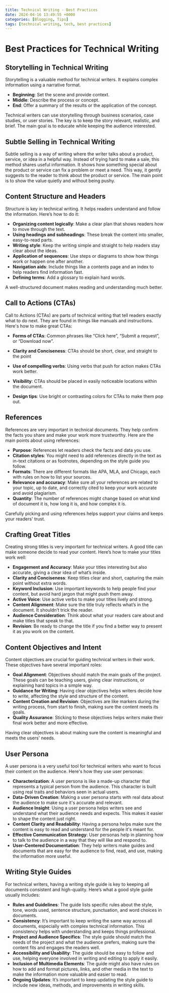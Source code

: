 ```yaml
---
title: Technical Writing - Best Practices
date: 2024-04-16 13:49:55 +0000
categories: [Blogging, Tips]
tags: [technical writing, tech, best practices]
---
```


# Best Practices for Technical Writing

## Storytelling in Technical Writing

Storytelling is a valuable method for technical writers. It explains complex information using a narrative format.

* **Beginning**: Set the scene and provide context.
* **Middle**: Describe the process or concept.
* **End**: Offer a summary of the results or the application of the concept.

Technical writers can use storytelling through business scenarios, case studies, or user stories. The key is to keep the story relevant, realistic, and brief. The main goal is to educate while keeping the audience interested.

## Subtle Selling in Technical Writing

Subtle selling is a way of writing where the writer talks about a product, service, or idea in a helpful way. Instead of trying hard to make a sale, this method shares useful information. It shows how something special about the product or service can fix a problem or meet a need. This way, it gently suggests to the reader to think about the product or service. The main point is to show the value quietly and without being pushy.

## Content Structure and Headers

Structure is key in technical writing. It helps readers understand and follow the information. Here’s how to do it:

* **Organizing content logically**: Make a clear plan that shows readers how to move through the text.
* **Using headings and subheadings**: These break the content into smaller, easy-to-read parts.
* **Writing style**: Keep the writing simple and straight to help readers stay clear about the ideas.
* **Application of sequences**: Use steps or diagrams to show how things work or happen one after another.
* **Navigation aids**: Include things like a contents page and an index to help readers find information fast.
* **Defining terms**: Add a glossary to explain hard words.

A well-structured document makes reading and understanding much better.

## Call to Actions (CTAs)

Call to Actions (CTAs) are parts of technical writing that tell readers exactly what to do next. They are found in things like manuals and instructions. Here's how to make great CTAs:

* **Forms of CTAs**: Common phrases like “Click here”, “Submit a request”, or “Download now”.

* **Clarity and Conciseness**: CTAs should be short, clear, and straight to the point

* **Use of compelling verbs**: Using verbs that push for action makes CTAs work better.

* **Visibility**: CTAs should be placed in easily noticeable locations within the document.

* **Design tips**: Use bright or contrasting colors for CTAs to make them pop out.

## References

References are very important in technical documents. They help confirm the facts you share and make your work more trustworthy. Here are the main points about using references:

* **Purpose**: References let readers check the facts and data you use.
* **Citation styles**: You might need to add references directly in the text as in-text citations or as footnotes, depending on the style guide you follow.
* **Formats**: There are different formats like APA, MLA, and Chicago, each with rules on how to list your sources.
* **Relevance and accuracy**: Make sure all your references are related to your topic, up to date, and correctly cited to keep your work accurate and avoid plagiarism.
* **Quantity**: The number of references might change based on what kind of document it is, how long it is, and how complex it is.

Carefully picking and using references helps support your claims and keeps your readers' trust.

## Crafting Great Titles

Creating strong titles is very important for technical writers. A good title can make someone decide to read your content. Here’s how to make your titles work well:

* **Engagement and Accuracy**: Make your titles interesting but also accurate, giving a clear idea of what’s inside.
* **Clarity and Conciseness**: Keep titles clear and short, capturing the main point without extra words.
* **Keyword Inclusion**: Use important keywords to help people find your content, but avoid hard jargon that might push them away.
* **Active Voice**: Use active verbs to make your titles lively and strong.
* **Content Alignment**: Make sure the title truly reflects what’s in the document. It shouldn’t trick the reader.
* **Audience Consideration**: Think about what your readers care about and make titles that speak to that.
* **Revision**: Be ready to change the title if you find a better way to present it as you work on the content.

## Content Objectives and Intent

Content objectives are crucial for guiding technical writers in their work. These objectives have several important roles:

* **Goal Alignment**: Objectives should match the main goals of the project. These goals can be teaching users, giving clear instructions, or explaining hard topics in a simple way.
* **Guidance for Writing**: Having clear objectives helps writers decide how to write, affecting the style and structure of the content.
* **Content Creation and Revision**: Objectives are like markers during the writing process, from start to finish, making sure the content meets its goals.
* **Quality Assurance**: Sticking to these objectives helps writers make their final work better and more effective.

Having clear objectives is about making sure the content is meaningful and meets the users' needs.

## User Persona

A user persona is a very useful tool for technical writers who want to focus their content on the audience. Here's how they use user personas:

* **Characterization**: A user persona is like a made-up character that represents a typical person from the audience. This character is built using real traits and behaviors seen in actual users.
* **Data-Driven Creation**: Making a user persona starts with real data about the audience to make sure it's accurate and relevant.
* **Audience Insight**: Using a user persona helps writers see and understand what their audience needs and expects. This makes it easier to shape the content just right.
* **Content Clarity and Readability**: Having a persona helps make sure the content is easy to read and understand for the people it's meant for.
* **Effective Communication Strategy**: User personas help in planning how to talk to the audience in a way that they will like and respond to.
* **User-Centered Documentation**: They help writers make guides and documents that are easy for the audience to find, read, and use, making the information more useful.

## Writing Style Guides

For technical writers, having a writing style guide is key to keeping all documents consistent and high-quality. Here’s what a good style guide usually includes:

* **Rules and Guidelines**: The guide lists specific rules about the style, tone, words used, sentence structure, punctuation, and word choices in documents.
* **Consistency**: It’s important to keep writing the same way across all documents, especially with complex technical information. This consistency helps with understanding and keeps things professional.
* **Project and Audience Specifics**: The style guide should match the needs of the project and what the audience prefers, making sure the content fits and engages the readers well.
* **Accessibility and Usability**: The guide should be easy to follow and use, helping everyone involved in writing and editing to apply it easily.
* **Inclusion of Multimedia Elements**: The guide might also have rules on how to add and format pictures, links, and other media in the text to make the information more valuable and easier to read.
* **Ongoing Updates**: It’s important to keep updating the style guide to include new ideas, methods, and improvements in writing skills.
